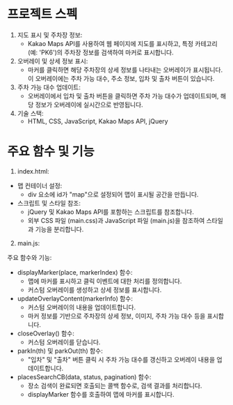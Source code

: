 # 프로젝트 스펙

1. 지도 표시 및 주차장 정보:
   - Kakao Maps API를 사용하여 웹 페이지에 지도를 표시하고, 특정 카테고리(예: 'PK6')의 주차장 정보를 검색하여 마커로 표시합니다.
2. 오버레이 및 상세 정보 표시:
   - 마커를 클릭하면 해당 주차장의 상세 정보를 나타내는 오버레이가 표시됩니다. 이 오버레이에는 주차 가능 대수, 주소 정보, 입차 및 출차 버튼이 있습니다.
3. 주차 가능 대수 업데이트:
   - 오버레이에서 입차 및 출차 버튼을 클릭하면 주차 가능 대수가 업데이트되며, 해당 정보가 오버레이에 실시간으로 반영됩니다.
4. 기술 스택:
   - HTML, CSS, JavaScript, Kakao Maps API, jQuery

# 주요 함수 및 기능

1. index.html:

- 맵 컨테이너 설정:
  - div 요소에 id가 "map"으로 설정되어 맵이 표시될 공간을 만듭니다.
- 스크립트 및 스타일 참조:
  - jQuery 및 Kakao Maps API를 포함하는 스크립트를 참조합니다.
  - 외부 CSS 파일 (main.css)과 JavaScript 파일 (main.js)을 참조하여 스타일과 기능을 분리합니다.

2. main.js:

주요 함수와 기능:

- displayMarker(place, markerIndex) 함수:
  - 맵에 마커를 표시하고 클릭 이벤트에 대한 처리를 정의합니다.
  - 커스텀 오버레이를 생성하고 상세 정보를 표시합니다.
- updateOverlayContent(markerInfo) 함수:
  - 커스텀 오버레이의 내용을 업데이트합니다.
  - 마커 정보를 기반으로 주차장의 상세 정보, 이미지, 주차 가능 대수 등을 표시합니다.
- closeOverlay() 함수:
  - 커스텀 오버레이를 닫습니다.
- parkIn(th) 및 parkOut(th) 함수:
  - "입차" 및 "출차" 버튼 클릭 시 주차 가능 대수를 갱신하고 오버레이 내용을 업데이트합니다.
- placesSearchCB(data, status, pagination) 함수:
  - 장소 검색이 완료되면 호출되는 콜백 함수로, 검색 결과를 처리합니다.
  - displayMarker 함수를 호출하여 맵에 마커를 표시합니다.
